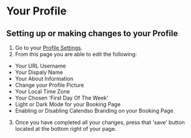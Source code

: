 # Your Profile

## Setting up or making changes to your Profile

1. Go to your [Profile Settings](https://app.calendso.com/settings/profile).
2. From this page you are able to edit the following:
- Your URL Username
- Your Dispaly Name
- Your About Information
- Change your Profile Picture
- Your Local Time Zone
- Your Chosen 'First Day Of The Week'
- Light or Dark Mode for your Booking Page
- Enabling or Disabling Calendso Branding on your Booking Page

3. Once you have completed all your changes, press that 'save' button located at the bottom right of your page.
